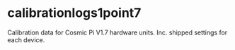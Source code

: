 # calibrationlogs1point7
Calibration data for Cosmic Pi V1.7 hardware units. Inc. shipped settings for each device.
